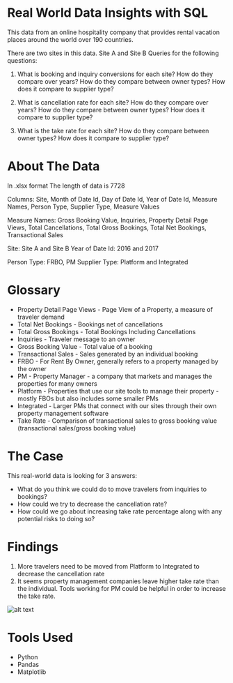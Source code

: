 # Real World Data Insights with SQL

This data from an online hospitality company that provides rental vacation places around the world over 190 countries. 

There are two sites in this data. Site A and Site B
Queries for the following questions: 

1. What is booking and inquiry conversions for each site? How do they compare over years? How do they compare between owner types? How does it compare to supplier type?

2. What is cancellation rate for each site? How do they compare over years? How do they compare between owner types? How does it compare to supplier type?

3. What is the take rate for each site? How do they compare between owner types? How does it compare to supplier type?

# About The Data
In .xlsx format
The length of data is 7728

Columns: Site, Month of Date Id, Day of Date Id, Year of Date Id, Measure Names, Person Type, Supplier Type, Measure Values

Measure Names:
Gross Booking Value, 
Inquiries, 
Property Detail Page Views, 
Total Cancellations, 
Total Gross Bookings, 
Total Net Bookings, 
Transactional Sales

Site: Site A and Site B
Year of Date Id: 2016 and 2017

Person Type: FRBO, PM
Supplier Type: Platform and Integrated

# Glossary
* Property Detail Page Views - Page View of a Property, a measure of traveler demand
* Total Net Bookings - Bookings net of cancellations
* Total Gross Bookings - Total Bookings Including Cancellations
* Inquiries - Traveler message to an owner
* Gross Booking Value - Total value of a booking
* Transactional Sales - Sales generated by an individual booking
* FRBO - For Rent By Owner, generally refers to a property managed by the owner
* PM - Property Manager - a company that markets and manages the properties for many owners
* Platform - Properties that use our site tools to manage their property - mostly FBOs but also includes some smaller PMs
* Integrated - Larger PMs that connect with our sites through their own property management software
* Take Rate - Comparison of transactional sales to gross booking value (transactional sales/gross booking value)

# The Case 
This real-world data is looking for 3 answers: 
* What do you think we could do to move travelers from inquiries to bookings?
* How could we try to decrease the cancellation rate?
* How could we go about increasing take rate percentage along with any potential risks to doing so?

# Findings 
1. More travelers need to be moved from Platform to Integrated to decrease the cancellation rate
2. It seems property management companies leave higher take rate than the individual. Tools working for PM could be helpful in order to increase the take rate. 

![alt text](https://github.com/mrbalikci/data-insights-SQL/blob/master/sql.gif)

# Tools Used 
* Python
* Pandas
* Matplotlib

